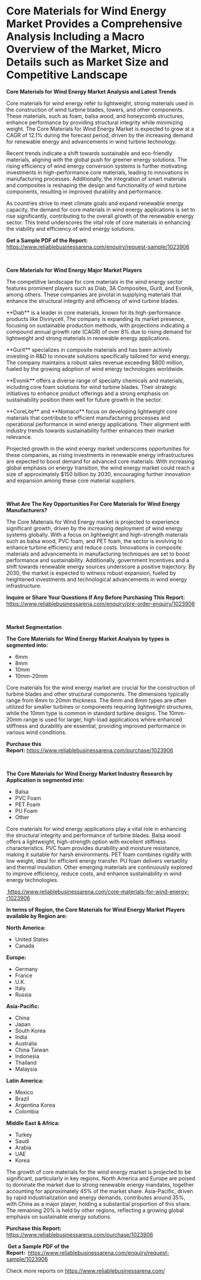 <p><h1>Core Materials for Wind Energy Market Provides a Comprehensive Analysis Including a Macro Overview of the Market, Micro Details such as Market Size and Competitive Landscape</h1></p><p><strong>Core Materials for Wind Energy Market Analysis and Latest Trends</strong></p>
<p><p>Core materials for wind energy refer to lightweight, strong materials used in the construction of wind turbine blades, towers, and other components. These materials, such as foam, balsa wood, and honeycomb structures, enhance performance by providing structural integrity while minimizing weight. The Core Materials for Wind Energy Market is expected to grow at a CAGR of 12.1% during the forecast period, driven by the increasing demand for renewable energy and advancements in wind turbine technology.</p><p>Recent trends indicate a shift towards sustainable and eco-friendly materials, aligning with the global push for greener energy solutions. The rising efficiency of wind energy conversion systems is further motivating investments in high-performance core materials, leading to innovations in manufacturing processes. Additionally, the integration of smart materials and composites is reshaping the design and functionality of wind turbine components, resulting in improved durability and performance.</p><p>As countries strive to meet climate goals and expand renewable energy capacity, the demand for core materials in wind energy applications is set to rise significantly, contributing to the overall growth of the renewable energy sector. This trend underscores the vital role of core materials in enhancing the viability and efficiency of wind energy solutions.</p></p>
<p><strong>Get a Sample PDF of the Report:&nbsp;</strong> <a href="https://www.reliablebusinessarena.com/enquiry/request-sample/1023906?utm_campaign=3173&utm_medium=2&utm_source=Github&utm_content=ia&utm_term=07032025&utm_id=core-materials-for-wind-energy">https://www.reliablebusinessarena.com/enquiry/request-sample/1023906</a></p>
<p>&nbsp;</p>
<p><strong>Core Materials for Wind Energy Major Market Players</strong></p>
<p><p>The competitive landscape for core materials in the wind energy sector features prominent players such as Diab, 3A Composites, Gurit, and Evonik, among others. These companies are pivotal in supplying materials that enhance the structural integrity and efficiency of wind turbine blades.</p><p>**Diab** is a leader in core materials, known for its high-performance products like Divinycell. The company is expanding its market presence, focusing on sustainable production methods, with projections indicating a compound annual growth rate (CAGR) of over 8% due to rising demand for lightweight and strong materials in renewable energy applications.</p><p>**Gurit** specializes in composite materials and has been actively investing in R&D to innovate solutions specifically tailored for wind energy. The company maintains a robust sales revenue exceeding $800 million, fueled by the growing adoption of wind energy technologies worldwide.</p><p>**Evonik** offers a diverse range of specialty chemicals and materials, including core foam solutions for wind turbine blades. Their strategic initiatives to enhance product offerings and a strong emphasis on sustainability position them well for future growth in the sector.</p><p>**CoreLite** and **Nomaco** focus on developing lightweight core materials that contribute to efficient manufacturing processes and operational performance in wind energy applications. Their alignment with industry trends towards sustainability further enhances their market relevance.</p><p>Projected growth in the wind energy market underscores opportunities for these companies, as rising investments in renewable energy infrastructures are expected to boost demand for advanced core materials. With increasing global emphasis on energy transition, the wind energy market could reach a size of approximately $150 billion by 2030, encouraging further innovation and expansion among these core material suppliers.</p></p>
<p>&nbsp;</p>
<p><strong>What Are The Key Opportunities For Core Materials for Wind Energy Manufacturers?</strong></p>
<p><p>The Core Materials for Wind Energy market is projected to experience significant growth, driven by the increasing deployment of wind energy systems globally. With a focus on lightweight and high-strength materials such as balsa wood, PVC foam, and PET foam, the sector is evolving to enhance turbine efficiency and reduce costs. Innovations in composite materials and advancements in manufacturing techniques are set to boost performance and sustainability. Additionally, government incentives and a shift towards renewable energy sources underscore a positive trajectory. By 2030, the market is expected to witness robust expansion, fueled by heightened investments and technological advancements in wind energy infrastructure.</p></p>
<p><strong>Inquire or Share Your Questions If Any Before Purchasing This Report:</strong> <a href="https://www.reliablebusinessarena.com/enquiry/pre-order-enquiry/1023906?utm_campaign=3173&utm_medium=2&utm_source=Github&utm_content=ia&utm_term=07032025&utm_id=core-materials-for-wind-energy">https://www.reliablebusinessarena.com/enquiry/pre-order-enquiry/1023906</a></p>
<p>&nbsp;</p>
<p><strong>Market Segmentation</strong></p>
<p><strong>The Core Materials for Wind Energy Market Analysis by types is segmented into:</strong></p>
<p><ul><li>6mm</li><li>8mm</li><li>10mm</li><li>10mm-20mm</li></ul></p>
<p><p>Core materials for the wind energy market are crucial for the construction of turbine blades and other structural components. The dimensions typically range from 6mm to 20mm thickness. The 6mm and 8mm types are often utilized for smaller turbines or components requiring lightweight structures, while the 10mm type is common in standard turbine designs. The 10mm-20mm range is used for larger, high-load applications where enhanced stiffness and durability are essential, providing improved performance in various wind conditions.</p></p>
<p><strong>Purchase this Report:&nbsp;</strong><a href="https://www.reliablebusinessarena.com/purchase/1023906?utm_campaign=3173&utm_medium=2&utm_source=Github&utm_content=ia&utm_term=07032025&utm_id=core-materials-for-wind-energy">https://www.reliablebusinessarena.com/purchase/1023906</a></p>
<p>&nbsp;</p>
<p><strong>The Core Materials for Wind Energy Market Industry Research by Application is segmented into:</strong></p>
<p><ul><li>Balsa</li><li>PVC Foam</li><li>PET Foam</li><li>PU Foam</li><li>Other</li></ul></p>
<p><p>Core materials for wind energy applications play a vital role in enhancing the structural integrity and performance of turbine blades. Balsa wood offers a lightweight, high-strength option with excellent stiffness characteristics. PVC foam provides durability and moisture resistance, making it suitable for harsh environments. PET foam combines rigidity with low weight, ideal for efficient energy transfer. PU foam delivers versatility and thermal insulation. Other emerging materials are continuously explored to improve efficiency, reduce costs, and enhance sustainability in wind energy technologies.</p></p>
<p><a href="https://www.reliablebusinessarena.com/core-materials-for-wind-energy-r1023906?utm_campaign=3173&utm_medium=2&utm_source=Github&utm_content=ia&utm_term=07032025&utm_id=core-materials-for-wind-energy">&nbsp;https://www.reliablebusinessarena.com/core-materials-for-wind-energy-r1023906</a></p>
<p><strong>In terms of Region, the Core Materials for Wind Energy Market Players available by Region are:</strong></p>
<p>
    <p> <strong> North America: </strong>
        <ul>
            <li>United States</li>
            <li>Canada</li>
        </ul>
        </p> 
    <p> <strong> Europe: </strong>
        <ul>
            <li>Germany</li>
            <li>France</li>
            <li>U.K.</li>
            <li>Italy</li>
            <li>Russia</li>
        </ul>
        </p> 
    <p> <strong> Asia-Pacific: </strong>
        <ul>
            <li>China</li>
            <li>Japan</li>
            <li>South Korea</li>
            <li>India</li>
            <li>Australia</li>
            <li>China Taiwan</li>
            <li>Indonesia</li>
            <li>Thailand</li>
            <li>Malaysia</li>
        </ul>
        </p> 
    <p> <strong> Latin America: </strong>
        <ul>
            <li>Mexico</li>
            <li>Brazil</li>
            <li>Argentina Korea</li>
            <li>Colombia</li>
        </ul>
        </p> 
    <p> <strong> Middle East & Africa: </strong>
        <ul>
            <li>Turkey</li>
            <li>Saudi</li>
            <li>Arabia</li>
            <li>UAE</li>
            <li>Korea</li>
        </ul>
    </p>
    </p>
<p><p>The growth of core materials for the wind energy market is projected to be significant, particularly in key regions. North America and Europe are poised to dominate the market due to strong renewable energy mandates, together accounting for approximately 45% of the market share. Asia-Pacific, driven by rapid industrialization and energy demands, contributes around 35%, with China as a major player, holding a substantial proportion of this share. The remaining 20% is held by other regions, reflecting a growing global emphasis on sustainable energy solutions.</p></p>
<p><strong>Purchase this Report: </strong><a href="https://www.reliablebusinessarena.com/purchase/1023906?utm_campaign=3173&utm_medium=2&utm_source=Github&utm_content=ia&utm_term=07032025&utm_id=core-materials-for-wind-energy">https://www.reliablebusinessarena.com/purchase/1023906</a></p>
<p>&nbsp;<strong>Get a Sample PDF of the Report:&nbsp;&nbsp;</strong><a href="https://www.reliablebusinessarena.com/enquiry/request-sample/1023906?utm_campaign=3173&utm_medium=2&utm_source=Github&utm_content=ia&utm_term=07032025&utm_id=core-materials-for-wind-energy">https://www.reliablebusinessarena.com/enquiry/request-sample/1023906</a></p>
<p><strong></strong></p>
<p>Check more reports on <a href="https://www.reliablebusinessarena.com/?utm_campaign=3173&utm_medium=2&utm_source=Github&utm_content=ia&utm_term=07032025&utm_id=core-materials-for-wind-energy">https://www.reliablebusinessarena.com/</a></p>